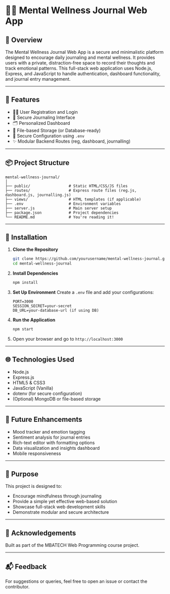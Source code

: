 # 🧘‍♀️ Mental Wellness Journal Web App

## 📝 Overview

The Mental Wellness Journal Web App is a secure and minimalistic platform designed to encourage daily journaling and mental wellness. It provides users with a private, distraction-free space to record their thoughts and track emotional patterns. This full-stack web application uses Node.js, Express, and JavaScript to handle authentication, dashboard functionality, and journal entry management.

---

## 🚀 Features

- 🧑‍💻 User Registration and Login
- 📓 Secure Journaling Interface
- 🗂️ Personalized Dashboard
- 📁 File-based Storage (or Database-ready)
- 🔐 Secure Configuration using `.env`
- ✨ Modular Backend Routes (reg, dashboard, journalling)

---

## 📦 Project Structure

```
mental-wellness-journal/
│
├── public/                 # Static HTML/CSS/JS files
├── routes/                 # Express route files (reg.js, dashboard.js, journalling.js)
├── views/                  # HTML templates (if applicable)
├── .env                    # Environment variables
├── server.js               # Main server setup
├── package.json            # Project dependencies
└── README.md               # You're reading it!
```

---

## 🔧 Installation

1. **Clone the Repository**
   ```bash
   git clone https://github.com/yourusername/mental-wellness-journal.git
   cd mental-wellness-journal
   ```

2. **Install Dependencies**
   ```bash
   npm install
   ```

3. **Set Up Environment**
   Create a `.env` file and add your configurations:
   ```
   PORT=3000
   SESSION_SECRET=your-secret
   DB_URL=your-database-url (if using DB)
   ```

4. **Run the Application**
   ```bash
   npm start
   ```

5. Open your browser and go to `http://localhost:3000`

---

## 🌐 Technologies Used

- Node.js
- Express.js
- HTML5 & CSS3
- JavaScript (Vanilla)
- dotenv (for secure configuration)
- (Optional) MongoDB or file-based storage

---

## 📌 Future Enhancements

- Mood tracker and emotion tagging
- Sentiment analysis for journal entries
- Rich-text editor with formatting options
- Data visualization and insights dashboard
- Mobile responsiveness

---

## 🧠 Purpose

This project is designed to:
- Encourage mindfulness through journaling
- Provide a simple yet effective web-based solution
- Showcase full-stack web development skills
- Demonstrate modular and secure architecture

---

## 🙌 Acknowledgements

Built as part of the MBATECH Web Programming course project.

---

## 📬 Feedback

For suggestions or queries, feel free to open an issue or contact the contributor.